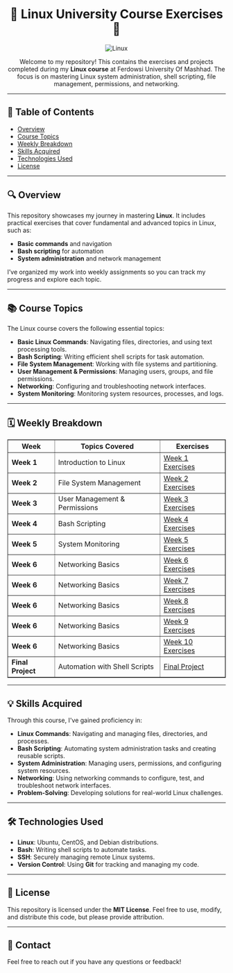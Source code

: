 <h1 align="center">🌟 Linux University Course Exercises 🌟</h1>

<p align="center">
  <img src="https://img.shields.io/badge/Linux-Exercises-blue?style=flat-square&logo=linux" alt="Linux">
</p>

<p align="center">
  Welcome to my repository! This contains the exercises and projects completed during my <strong>Linux course</strong> at Ferdowsi University Of Mashhad.
  The focus is on mastering Linux system administration, shell scripting, file management, permissions, and networking.
</p>

---

<h2>📖 Table of Contents</h2>

- <a href="#overview">Overview</a>
- <a href="#course-topics">Course Topics</a>
- <a href="#weekly-breakdown">Weekly Breakdown</a>
- <a href="#skills-acquired">Skills Acquired</a>
- <a href="#technologies-used">Technologies Used</a>
- <a href="#license">License</a>

---

<h2 id="overview">🔍 Overview</h2>

<p>
  This repository showcases my journey in mastering <strong>Linux</strong>. It includes practical exercises that cover fundamental and advanced topics in Linux, such as:
</p>

<ul>
  <li><strong>Basic commands</strong> and navigation</li>
  <li><strong>Bash scripting</strong> for automation</li>
  <li><strong>System administration</strong> and network management</li>
</ul>

<p>
  I’ve organized my work into weekly assignments so you can track my progress and explore each topic.
</p>

---

<h2 id="course-topics">📚 Course Topics</h2>

<p>The Linux course covers the following essential topics:</p>

<ul>
  <li><strong>Basic Linux Commands</strong>: Navigating files, directories, and using text processing tools.</li>
  <li><strong>Bash Scripting</strong>: Writing efficient shell scripts for task automation.</li>
  <li><strong>File System Management</strong>: Working with file systems and partitioning.</li>
  <li><strong>User Management & Permissions</strong>: Managing users, groups, and file permissions.</li>
  <li><strong>Networking</strong>: Configuring and troubleshooting network interfaces.</li>
  <li><strong>System Monitoring</strong>: Monitoring system resources, processes, and logs.</li>
</ul>

---

<h2 id="weekly-breakdown">🗓️ Weekly Breakdown</h2>

<table border="1" cellpadding="10">
  <thead>
    <tr>
      <th>Week</th>
      <th>Topics Covered</th>
      <th>Exercises</th>
    </tr>
  </thead>
  <tbody>
    <tr>
      <td><strong>Week 1</strong></td>
      <td>Introduction to Linux</td>
      <td><a href="./Week1">Week 1 Exercises</a></td>
    </tr>
    <tr>
      <td><strong>Week 2</strong></td>
      <td>File System Management</td>
      <td><a href="./Week2">Week 2 Exercises</a></td>
    </tr>
    <tr>
      <td><strong>Week 3</strong></td>
      <td>User Management & Permissions</td>
      <td><a href="./Week3">Week 3 Exercises</a></td>
    </tr>
    <tr>
      <td><strong>Week 4</strong></td>
      <td>Bash Scripting</td>
      <td><a href="./Week4">Week 4 Exercises</a></td>
    </tr>
    <tr>
      <td><strong>Week 5</strong></td>
      <td>System Monitoring</td>
      <td><a href="./Week5">Week 5 Exercises</a></td>
    </tr>
    <tr>
      <td><strong>Week 6</strong></td>
      <td>Networking Basics</td>
      <td><a href="./Week6">Week 6 Exercises</a></td>
    </tr>
    <tr>
      <td><strong>Week 6</strong></td>
      <td>Networking Basics</td>
      <td><a href="./Week6">Week 7 Exercises</a></td>
    </tr>
    <tr>
      <td><strong>Week 6</strong></td>
      <td>Networking Basics</td>
      <td><a href="./Week6">Week 8 Exercises</a></td>
    </tr>
    <tr>
      <td><strong>Week 6</strong></td>
      <td>Networking Basics</td>
      <td><a href="./Week6">Week 9 Exercises</a></td>
    </tr>
    <tr>
      <td><strong>Week 6</strong></td>
      <td>Networking Basics</td>
      <td><a href="./Week6">Week 10 Exercises</a></td>
    </tr>
    <tr>
      <td><strong>Final Project</strong></td>
      <td>Automation with Shell Scripts</td>
      <td><a href="./FinalProject">Final Project</a></td>
    </tr>
  </tbody>
</table>

---

<h2 id="skills-acquired">💡 Skills Acquired</h2>

<p>Through this course, I've gained proficiency in:</p>

<ul>
  <li><strong>Linux Commands</strong>: Navigating and managing files, directories, and processes.</li>
  <li><strong>Bash Scripting</strong>: Automating system administration tasks and creating reusable scripts.</li>
  <li><strong>System Administration</strong>: Managing users, permissions, and configuring system resources.</li>
  <li><strong>Networking</strong>: Using networking commands to configure, test, and troubleshoot network interfaces.</li>
  <li><strong>Problem-Solving</strong>: Developing solutions for real-world Linux challenges.</li>
</ul>

---

<h2 id="technologies-used">🛠️ Technologies Used</h2>

<ul>
  <li><strong>Linux</strong>: Ubuntu, CentOS, and Debian distributions.</li>
  <li><strong>Bash</strong>: Writing shell scripts to automate tasks.</li>
  <li><strong>SSH</strong>: Securely managing remote Linux systems.</li>
  <li><strong>Version Control</strong>: Using <strong>Git</strong> for tracking and managing my code.</li>
</ul>

---

<h2 id="license">📜 License</h2>

<p>This repository is licensed under the <strong>MIT License</strong>. Feel free to use, modify, and distribute this code, but please provide attribution.</p>

---

<h2>💬 Contact</h2>

<p>Feel free to reach out if you have any questions or feedback!</p>
